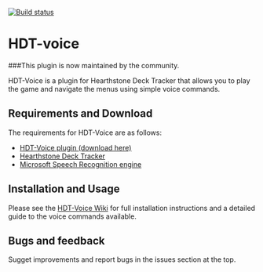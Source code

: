 [![Build status](https://ci.appveyor.com/api/projects/status/4m9674j9bn0bkws4?svg=true)](https://ci.appveyor.com/project/judge2020/hdt-voice)


# HDT-voice

###This plugin is now maintained by the community.

HDT-Voice is a plugin for Hearthstone Deck Tracker that allows you to play the game and navigate the menus using simple voice commands.

## Requirements and Download

The requirements for HDT-Voice are as follows:
- [HDT-Voice plugin (download here)](https://github.com/HearthSim/HDT-Voice/releases/latest)
- [Hearthstone Deck Tracker](https://github.com/Epix37/Hearthstone-Deck-Tracker)
- [Microsoft Speech Recognition engine](https://www.google.com/?q=install+microsoft+speech+recognition)

## Installation and Usage

Please see the [HDT-Voice Wiki](https://github.com/topher-au/HDT-Voice/wiki) for full installation instructions and a detailed guide to the voice commands available.

## Bugs and feedback

Sugget improvements and report bugs in the issues section at the top.
